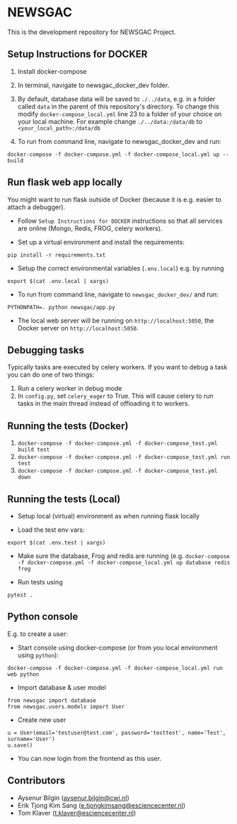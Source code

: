 # NEWSGAC

This is the development repository for NEWSGAC Project.

## Setup Instructions for DOCKER

1. Install docker-compose

2. In terminal, navigate to newsgac_docker_dev folder.

3. By default, database data will be saved to `./../data`, e.g. in a folder called `data` in the parent of this repository's directory.
   To change this modify `docker-compose_local.yml` line 23 to a folder of your choice on your local machine.
   For example change `./../data:/data/db` to `<your_local_path>:/data/db`

4. To run from command line, navigate to newsgac_docker_dev and run:

```
docker-compose -f docker-compose.yml -f docker-compose_local.yml up --build
```


## Run flask web app locally

You might want to run flask outside of Docker (because it is e.g. easier to attach a debugger).

* Follow `Setup Instructions for DOCKER` instructions so that all services are online (Mongo, Redis, FROG, celery workers).

* Set up a virtual environment and install the requirements:

```
pip install -r requirements.txt
```

* Setup the correct environmental variables (`.env.local`) e.g. by running

```
export $(cat .env.local | xargs)
```

* To run from command line, navigate to `newsgac_docker_dev/` and run:

```
PYTHONPATH=. python newsgac/app.py

```
* The local web server will be running on `http://localhost:5050`, the Docker server on `http://localhost:5050`.

## Debugging tasks

Typically tasks are executed by celery workers. If you want to debug a task you can do one of two things:

1. Run a celery worker in debug mode
2. In `config.py`, set `celery_eager` to True. This will cause celery to
   run tasks in the main thread instead of offloading it to workers.


## Running the tests (Docker)
1. `docker-compose -f docker-compose.yml -f docker-compose_test.yml build test`
2. `docker-compose -f docker-compose.yml -f docker-compose_test.yml run test`
3. `docker-compose -f docker-compose.yml -f docker-compose_test.yml down`

## Running the tests (Local)
* Setup local (virtual) environment as when running flask locally

* Load the test env vars:

```
export $(cat .env.test | xargs)
```

* Make sure the database, Frog and redis are running (e.g. `docker-compose -f docker-compose.yml -f docker-compose_local.yml up database redis frog`

* Run tests using

```
pytest .
```


## Python console

E.g. to create a user:

* Start console using docker-compose (or from you local environment using `python`):

```
docker-compose -f docker-compose.yml -f docker-compose_local.yml run web python
```

* Import database & user model

```
from newsgac import database
from newsgac.users.models import User
```

* Create new user

```
u = User(email='testuser@test.com', password='testtest', name='Test', surname='User')
u.save()
```

* You can now login from the frontend as this user.

## Contributors

- Aysenur Bilgin (aysenur.bilgin@cwi.nl)
- Erik Tjong Kim Sang (e.tjongkimsang@esciencecenter.nl)
- Tom Klaver (t.klaver@esciencecenter.nl)